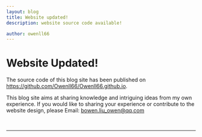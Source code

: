 ```yaml
---
layout: blog
title: Website updated!
description: website source code available!

author: owenll66
---
```


# Website Updated!
The source code of this blog site has been published on https://github.com/Owenll66/Owenll66.github.io.

This blog site aims at sharing knowledge and intriguing ideas from my own experience. If you would like to sharing your experience or contribute to the website design, please Email: bowen.liu_owen@qq.com


<br>

***
